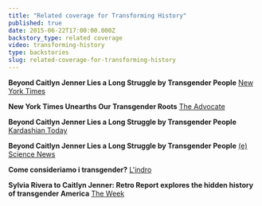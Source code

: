```yaml
---
title: "Related coverage for Transforming History"
published: true
date: 2015-06-22T17:00:00.000Z
backstory_type: related coverage
video: transforming-history
type: backstories
slug: related-coverage-for-transforming-history
---
```


**Beyond Caitlyn Jenner Lies a Long Struggle by Transgender People**
[New York Times](http://www.nytimes.com/2015/06/15/us/beyond-caitlyn-jenner-lies-a-long-struggle-by-transgender-people.html)

**New York Times Unearths Our Transgender Roots**
[The Advocate](http://www.advocate.com/politics/transgender/2015/06/15/watch-new-york-times-unearths-our-transgender-roots)

**Beyond Caitlyn Jenner Lies a Long Struggle by Transgender People**
[Kardashian Today](http://www.kardashiantoday.com/article/retro-report-beyond-caitlyn-jenner-lies-a-long-struggle-by-transgender-people-23457739-433488.html)

**Beyond Caitlyn Jenner Lies a Long Struggle by Transgender People**
[(e) Science News](http://esciencenews.com/sources/ny.times.health/2015/06/15/retro.report.beyond.caitlyn.jenner.lies.a.long.struggle.transgender.people)

**Come consideriamo i transgender?**
[L'indro](http://www.lindro.it/0-societa/2015-06-16/180888-come-consideriamo-i-transgender/)

**Sylvia Rivera to Caitlyn Jenner: Retro Report explores the hidden history of transgender America**
[The Week](http://theweek.com/speedreads/561913/sylvia-rivera-caitlyn-jenner-retro-report-explores-hidden-history-transgender-america)

